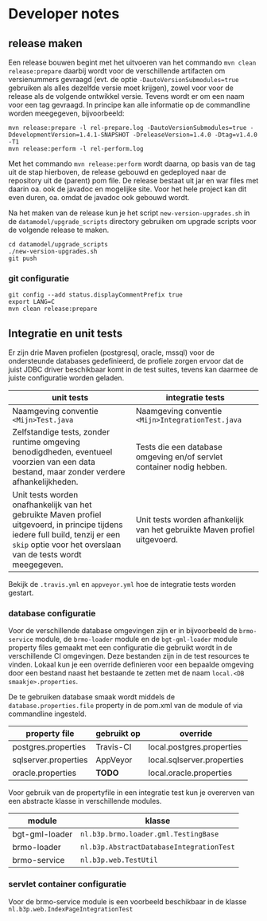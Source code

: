 # Developer notes


## release maken

Een release bouwen begint met het uitvoeren van het commando `mvn clean release:prepare`
daarbij wordt voor de verschillende artifacten om versienummers gevraagd (evt. de
optie `-DautoVersionSubmodules=true` gebruiken als alles dezelfde versie moet krijgen),
zowel voor voor de release als de volgende ontwikkel versie.
Tevens wordt er om een naam voor een tag gevraagd. In principe kan alle informatie op de
commandline worden meegegeven, bijvoorbeeld:

```
mvn release:prepare -l rel-prepare.log -DautoVersionSubmodules=true -DdevelopmentVersion=1.4.1-SNAPSHOT -DreleaseVersion=1.4.0 -Dtag=v1.4.0 -T1
mvn release:perform -l rel-perform.log
```

Met het commando `mvn release:perform` wordt daarna, op basis van de tag uit de
stap hierboven, de release gebouwd en gedeployed naar de repository uit de (parent)
pom file. De release bestaat uit jar en war files met daarin oa. ook de javadoc en
mogelijke site.
Voor het hele project kan dit even duren, oa. omdat de javadoc ook gebouwd wordt.

Na het maken van de release kun je het script `new-version-upgrades.sh` in de `datamodel/upgrade_scripts` directory gebruiken om upgrade scripts voor de volgende release te maken.

```
cd datamodel/upgrade_scripts
./new-version-upgrades.sh
git push
```


### git configuratie

```
git config --add status.displayCommentPrefix true
export LANG=C
mvn clean release:prepare
```

## Integratie en unit tests

Er zijn drie Maven profielen (postgresql, oracle, mssql) voor de ondersteunde databases gedefinieerd,
de profiele zorgen ervoor dat de juist JDBC driver beschikbaar komt in de test suites,
tevens kan daarmee de juiste configuratie worden geladen.

| unit tests | integratie tests |
| ---------- | -----------------|
|Naamgeving conventie `<Mijn>Test.java`  |Naamgeving conventie `<Mijn>IntegrationTest.java`  |
|Zelfstandige tests, zonder runtime omgeving benodigdheden, eventueel voorzien van een data bestand, maar zonder verdere afhankelijkheden.  |Tests die een database omgeving en/of servlet container nodig hebben.  |
|Unit tests worden onafhankelijk van het gebruikte Maven profiel uitgevoerd, in principe tijdens iedere full build, tenzij er een `skip` optie voor het overslaan van de tests wordt meegegeven.  |Unit tests worden afhankelijk van het gebruikte Maven profiel uitgevoerd.  |

Bekijk de `.travis.yml` en `appveyor.yml` hoe de integratie tests worden gestart.

### database configuratie

Voor de verschillende database omgevingen zijn er in bijvoorbeeld de `brmo-service` module,
de `brmo-loader` module en de `bgt-gml-loader` module property files gemaakt met een
configuratie die gebruikt wordt in de verschillende CI omgevingen. Deze bestanden zijn 
in de test resources te vinden. Lokaal kun je een override definieren voor een bepaalde
omgeving door een bestand naast het bestaande te zetten met de naam `local.<DB smaakje>.properties`.

De te gebruiken database smaak wordt middels de `database.properties.file` property in de pom.xml van de
module of via commandline ingesteld.

| property file       | gebruikt op | override                  |
| ------------------- | ----------- | ------------------------- |
|postgres.properties  |Travis-CI    |local.postgres.properties  |
|sqlserver.properties |AppVeyor     |local.sqlserver.properties |
|oracle.properties    | **TODO**    |local.oracle.properties    |

Voor gebruik van de propertyfile in een integratie test kun je overerven van een
abstracte klasse in verschillende modules.

| module         | klasse                                  |
| -------------- | --------------------------------------- |
|bgt-gml-loader  |`nl.b3p.brmo.loader.gml.TestingBase`     |
|brmo-loader     |`nl.b3p.AbstractDatabaseIntegrationTest` |
|brmo-service    |`nl.b3p.web.TestUtil`                    |


### servlet container configuratie

Voor de brmo-service module is een voorbeeld beschikbaar in de klasse `nl.b3p.web.IndexPageIntegrationTest`

